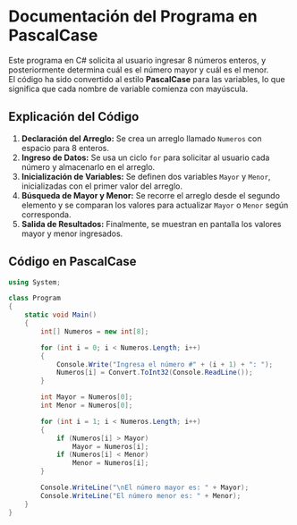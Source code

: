 # Documentación del Programa en PascalCase

Este programa en C# solicita al usuario ingresar 8 números enteros, y posteriormente determina cuál es el número mayor y cuál es el menor.  
El código ha sido convertido al estilo **PascalCase** para las variables, lo que significa que cada nombre de variable comienza con mayúscula.

## Explicación del Código

1. **Declaración del Arreglo:** Se crea un arreglo llamado `Numeros` con espacio para 8 enteros.  
2. **Ingreso de Datos:** Se usa un ciclo `for` para solicitar al usuario cada número y almacenarlo en el arreglo.  
3. **Inicialización de Variables:** Se definen dos variables `Mayor` y `Menor`, inicializadas con el primer valor del arreglo.  
4. **Búsqueda de Mayor y Menor:** Se recorre el arreglo desde el segundo elemento y se comparan los valores para actualizar `Mayor` o `Menor` según corresponda.  
5. **Salida de Resultados:** Finalmente, se muestran en pantalla los valores mayor y menor ingresados.  

## Código en PascalCase

```csharp
using System;

class Program
{
    static void Main()
    {
        int[] Numeros = new int[8];

        for (int i = 0; i < Numeros.Length; i++)
        {
            Console.Write("Ingresa el número #" + (i + 1) + ": ");
            Numeros[i] = Convert.ToInt32(Console.ReadLine());
        }

        int Mayor = Numeros[0];
        int Menor = Numeros[0];

        for (int i = 1; i < Numeros.Length; i++)
        {
            if (Numeros[i] > Mayor)
                Mayor = Numeros[i];
            if (Numeros[i] < Menor)
                Menor = Numeros[i];
        }

        Console.WriteLine("\nEl número mayor es: " + Mayor);
        Console.WriteLine("El número menor es: " + Menor);
    }
}
```